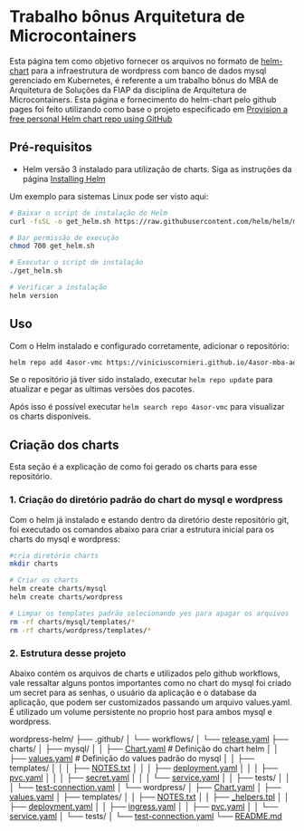 # Trabalho bônus Arquitetura de Microcontainers

Esta página tem como objetivo fornecer os arquivos no formato de [helm-chart](https://helm.sh/) para a infraestrutura de wordpress com banco de dados mysql gerenciado em Kubernetes, é referente a um trabalho bônus do MBA de Arquitetura de Soluções da FIAP da disciplina de Arquitetura de Microcontainers. Esta página e fornecimento do helm-chart pelo github pages foi feito utilizando como base o projeto especificado em [Provision a free personal Helm chart repo using GitHub](https://medium.com/@gerkElznik/provision-a-free-personal-helm-chart-repo-using-github-583b668d9ba4)

## Pré-requisitos

* Helm versão 3 instalado para utilização de charts. Siga as instruções da página [Installing Helm](https://helm.sh/docs/intro/install/)

Um exemplo para sistemas Linux pode ser visto aqui:

```bash
# Baixar o script de instalação do Helm
curl -fsSL -o get_helm.sh https://raw.githubusercontent.com/helm/helm/main/scripts/get-helm-3

# Dar permissão de execução
chmod 700 get_helm.sh

# Executar o script de instalação
./get_helm.sh

# Verificar a instalação
helm version
```

## Uso

Com o Helm instalado e configurado corretamente, adicionar o repositório:

```bash
helm repo add 4asor-vmc https://viniciuscornieri.github.io/4asor-mba-aquitetura-de-microcontainers-trabalho-bonus/
```

Se o repositório já tiver sido instalado, executar `helm repo update` para atualizar e pegar as ultimas versões dos pacotes.

Após isso é possível executar `helm search repo 4asor-vmc` para visualizar os charts disponíveis.

## Criação dos charts

Esta seção é a explicação de como foi gerado os charts para esse repositório.


### 1. Criação do diretório padrão do chart do mysql e wordpress
Com o helm já instalado e estando dentro da diretório deste repositório git, foi executado os comandos abaixo para criar a estrutura inicial para os charts do mysql e wordpress:

```bash
#cria diretório charts
mkdir charts

# Criar os charts
helm create charts/mysql
helm create charts/wordpress

# Limpar os templates padrão selecionando yes para apagar os arquivos
rm -rf charts/mysql/templates/*
rm -rf charts/wordpress/templates/*
```

### 2. Estrutura desse projeto

Abaixo contém os arquivos de charts e utilizados pelo github workflows, vale ressaltar alguns pontos importantes como
no chart do mysql foi criado um secret para  as senhas, o usuário da aplicação e o database da aplicação, que podem ser customizados passando um arquivo values.yaml. É utilizado um volume persistente no proprio host para ambos mysql e wordpress.


wordpress-helm/
├── .github/
│   └── workflows/
│       └── [release.yaml](.github/workflows/release.yaml)
├── charts/
│   ├── mysql/
│   │   ├── [Chart.yaml](charts/mysql/Chart.yaml) # Definição do chart helm
│   │   ├── [values.yaml](charts/mysql/values.yaml) # Definição do values padrão do mysql
│   │   ├── templates/
│   │   │   ├── [NOTES.txt](charts/mysql/templates/NOTES.txt) 
│   │   │   ├── [deployment.yaml](charts/mysql/templates/deployment.yaml)
│   │   │   ├── [pvc.yaml](charts/mysql/templates/pvc.yaml)
│   │   │   ├── [secret.yaml](charts/mysql/templates/secret.yaml)
│   │   │   └── [service.yaml](charts/mysql/templates/service.yaml)
│   │   ├── tests/
│   │   │   └── [test-connection.yaml](charts/mysql/templates/tests/test-connection.yaml)
│   └── wordpress/
│       ├── [Chart.yaml](charts/wordpress/Chart.yaml)
│       ├── [values.yaml](charts/wordpress/values.yaml)
│       ├── templates/
│       │   ├── [NOTES.txt](charts/wordpress/templates/NOTES.txt)
│       │   ├── [_helpers.tpl](charts/wordpress/templates/_helpers.tpl)
│       │   ├── [deployment.yaml](charts/wordpress/templates/deployment.yaml)
│       │   ├── [ingress.yaml](charts/wordpress/templates/ingress.yaml)
│       │   ├── [pvc.yaml](charts/wordpress/templates/pvc.yaml)
│       │   └── [service.yaml](charts/wordpress/templates/service.yaml)
│       └── tests/
│           └── [test-connection.yaml](charts/wordpress/templates/tests/test-connection.yaml)
└── [README.md](README.md)

